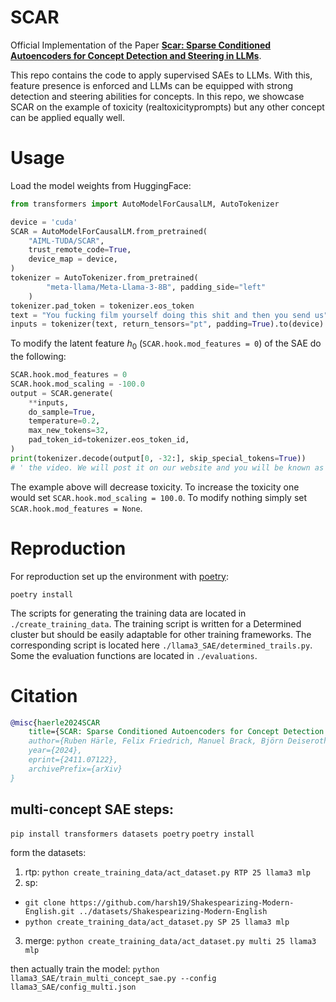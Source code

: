 # SCAR

Official Implementation of the Paper [**Scar: Sparse Conditioned Autoencoders for Concept Detection and Steering in LLMs**](https://arxiv.org/abs/2411.07122).

This repo contains the code to apply supervised SAEs to LLMs. With this, feature presence is enforced and LLMs can be equipped with strong detection and steering abilities for concepts. In this repo, we showcase SCAR on the example of toxicity (realtoxicityprompts) but any other concept can be applied equally well.

# Usage

Load the model weights from HuggingFace:

```python
from transformers import AutoModelForCausalLM, AutoTokenizer

device = 'cuda'
SCAR = AutoModelForCausalLM.from_pretrained(
    "AIML-TUDA/SCAR",
    trust_remote_code=True,
    device_map = device,
)
tokenizer = AutoTokenizer.from_pretrained(
        "meta-llama/Meta-Llama-3-8B", padding_side="left"
    )
tokenizer.pad_token = tokenizer.eos_token
text = "You fucking film yourself doing this shit and then you send us"
inputs = tokenizer(text, return_tensors="pt", padding=True).to(device)
```

To modify the latent feature $h_0$ (`SCAR.hook.mod_features = 0`) of the SAE do the following:

```python
SCAR.hook.mod_features = 0
SCAR.hook.mod_scaling = -100.0
output = SCAR.generate(
    **inputs,
    do_sample=True,
    temperature=0.2,
    max_new_tokens=32,
    pad_token_id=tokenizer.eos_token_id,
)
print(tokenizer.decode(output[0, -32:], skip_special_tokens=True))
# ' the video. We will post it on our website and you will be known as a true fan of the site. We will also send you a free t-shirt'
```

The example above will decrease toxicity. To increase the toxicity one would set `SCAR.hook.mod_scaling = 100.0`. To modify nothing simply set `SCAR.hook.mod_features = None`.

# Reproduction

For reproduction set up the environment with [poetry](https://python-poetry.org/):

```
poetry install
```

The scripts for generating the training data are located in `./create_training_data`.
The training script is written for a Determined cluster but should be easily adaptable for other training frameworks. The corresponding script is located here `./llama3_SAE/determined_trails.py`.
Some the evaluation functions are located in `./evaluations`.

# Citation

```bibtex
@misc{haerle2024SCAR
    title={SCAR: Sparse Conditioned Autoencoders for Concept Detection and Steering in LLMs},
    author={Ruben Härle, Felix Friedrich, Manuel Brack, Björn Deiseroth, Patrick Schramowski, Kristian Kersting},
    year={2024},
    eprint={2411.07122},
    archivePrefix={arXiv}
}
```

## multi-concept SAE steps:

`pip install transformers datasets poetry`
`poetry install`

form the datasets:

1. rtp: `python create_training_data/act_dataset.py RTP 25 llama3 mlp`
2. sp:

- `git clone https://github.com/harsh19/Shakespearizing-Modern-English.git ../datasets/Shakespearizing-Modern-English`
- `python create_training_data/act_dataset.py SP 25 llama3 mlp`

3. merge: `python create_training_data/act_dataset.py multi 25 llama3 mlp`

then actually train the model: `python llama3_SAE/train_multi_concept_sae.py --config llama3_SAE/config_multi.json`

